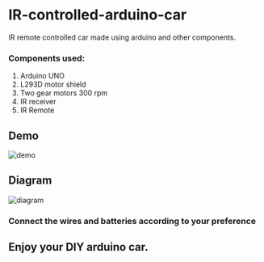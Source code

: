 # IR-controlled-arduino-car

IR remote controlled car made using arduino and other components.

### Components used: 

1. Arduino UNO
2. L293D motor shield
3. Two gear motors 300 rpm 
4. IR receiver
5. IR Remote

## Demo
![demo](./demo-high-res.gif)

## Diagram

![diagram](./diagram.png)

### Connect the wires and batteries according to your preference

## Enjoy your DIY arduino car.

